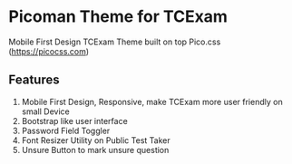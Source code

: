 # Picoman Theme for TCExam #
Mobile First Design TCExam Theme built on top Pico.css (https://picocss.com)
## Features ##
1. Mobile First Design, Responsive, make TCExam more user friendly on small Device
2. Bootstrap like user interface
3. Password Field Toggler
4. Font Resizer Utility on Public Test Taker
5. Unsure Button to mark unsure question
